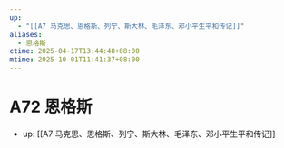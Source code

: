 ```yaml
---
up:
  - "[[A7 马克思、恩格斯、列宁、斯大林、毛泽东、邓小平生平和传记]]"
aliases:
  - 恩格斯
ctime: 2025-04-17T13:44:48+08:00
mtime: 2025-10-01T11:41:37+08:00
---
```


# A72 恩格斯

- up: [[A7 马克思、恩格斯、列宁、斯大林、毛泽东、邓小平生平和传记]]
